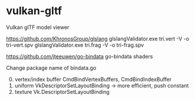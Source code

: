 # vulkan-gltf
Vulkan glTF model viewer 

https://github.com/KhronosGroup/glslang
glslangValidator.exe tri.vert -V -o tri-vert.spv
glslangValidator.exe tri.frag -V -o tri-frag.spv

https://github.com/jteeuwen/go-bindata
go-bindata shaders

Change package name of bindata.go

0. vertex/index buffer CmdBindVertexBuffers, CmdBindIndexBuffer
1. uniform VkDescriptorSetLayoutBinding -> more efficient, push constant
2. texture Vk.DescriptorSetLayoutBinding
